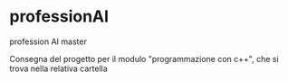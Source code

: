 # professionAI
profession AI master

Consegna del progetto per il modulo "programmazione con c++", che si trova nella relativa cartella
